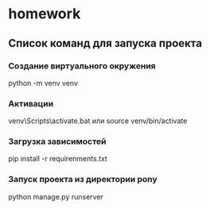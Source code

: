 ﻿# homework

## Список команд для запуска проекта

### Создание виртуального окружения
python -m venv venv
### Активации
venv\Scripts\activate.bat
или
source venv/bin/activate
### Загрузка зависимостей
pip install -r requirenments.txt
### Запуск проекта из директории pony
python manage.py runserver
